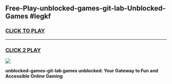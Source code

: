
## Free-Play-unblocked-games-git-lab-Unblocked-Games #legkf
<h3>
<a href="https://news.freeplayer.one?title=unblocked-games-git-lab&ref=8M">CLICK TO PLAY</a></h3>
<hr>

<h3>
<a href="https://news.freeplayer.one?title=unblocked-games-git-lab&ref=8M">CLICK 2 PLAY</a>
  
</h3>

<a href="https://news.freeplayer.one?title=unblocked-games-git-lab&ref=8M"><img src="https://clearcache.store/games.png"></a>


**unblocked-games-git-lab games unblocked: Your Gateway to Fun and Accessible Online Gaming**
